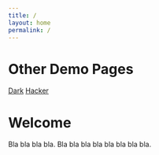 ```yaml
---
title: /
layout: home
permalink: /
---
```


# Other Demo Pages

[Dark](https://b2a3e8.github.io/jekyll-theme-console-demo-dark/) [Hacker](https://b2a3e8.github.io/jekyll-theme-console-demo-hacker/)

# Welcome

Bla bla bla bla. Bla bla bla bla bla bla bla bla.
